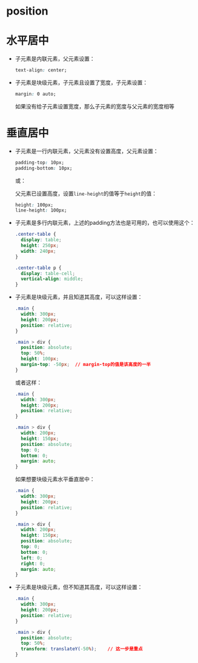 # position



# 水平居中

- 子元素是内联元素，父元素设置：

  ```css
  text-align: center;
  ```

- 子元素是块级元素，子元素且设置了宽度，子元素设置：

  ```css
  margin: 0 auto;
  ```

  如果没有给子元素设置宽度，那么子元素的宽度与父元素的宽度相等



# 垂直居中

- 子元素是一行内联元素，父元素没有设置高度，父元素设置：

  ```css
  padding-top: 10px;
  padding-bottom: 10px;
  ```

  或：

  父元素已设置高度，设置`line-height`的值等于`height`的值：

  ```css
  height: 100px;
  line-height: 100px;
  ```

- 子元素是多行内联元素，上述的padding方法也是可用的，也可以使用这个：

  ```css
  .center-table {
    display: table;
    height: 250px;
    width: 240px;
  }

  .center-table p {
    display: table-cell;
    vertical-align: middle;
  }
  ```

- 子元素是块级元素，并且知道其高度，可以这样设置：

  ```css
  .main {
    width: 300px;
    height: 200px;
    position: relative;
  }

  .main > div {
    position: absolute;
    top: 50%;
    height: 100px;
    margin-top: -50px;	// margin-top的值是该高度的一半
  }
  ```

  或者这样：

  ```css
  .main {
    width: 300px;
    height: 200px;
    position: relative;
  }

  .main > div {
    width: 200px;
    height: 150px;
    position: absolute;
    top: 0; 
    bottom: 0;
    margin: auto;
  }
  ```

  如果想要块级元素水平垂直居中：

  ```css
  .main {
    width: 300px;
    height: 200px;
    position: relative;
  }

  .main > div {
    width: 200px;
    height: 150px;
    position: absolute;
    top: 0; 
    bottom: 0;
    left: 0;
    right: 0;
    margin: auto;
  }
  ```

- 子元素是块级元素，但不知道其高度，可以这样设置：

  ```css
  .main {
    width: 300px;
    height: 200px;
    position: relative;
  }

  .main > div {
    position: absolute;
    top: 50%;
    transform: translateY(-50%);	// 这一步是重点
  }
  ```

  ​